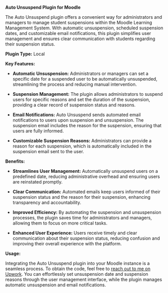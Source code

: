 **Auto Unsuspend Plugin for Moodle**

The Auto Unsuspend plugin offers a convenient way for administrators and managers to manage student suspensions within the Moodle Learning Management System. With automatic unsuspension, scheduled suspension dates, and customizable email notifications, this plugin simplifies user management and ensures clear communication with students regarding their suspension status.

**Plugin Type:**
Local

**Key Features:**

- **Automatic Unsuspension:** Administrators or managers can set a specific date for a suspended user to be automatically unsuspended, streamlining the process and reducing manual intervention.

- **Suspension Management:** The plugin allows administrators to suspend users for specific reasons and set the duration of the suspension, providing a clear record of suspension status and reasons.

- **Email Notifications:** Auto Unsuspend sends automated email notifications to users upon suspension and unsuspension. The suspension email includes the reason for the suspension, ensuring that users are fully informed.

- **Customizable Suspension Reasons:** Administrators can provide a reason for each suspension, which is automatically included in the suspension email sent to the user.

**Benefits:**

- **Streamlines User Management:** Automatically unsuspend users on a predefined date, reducing administrative overhead and ensuring users are reinstated promptly.

- **Clear Communication:** Automated emails keep users informed of their suspension status and the reason for their suspension, enhancing transparency and accountability.

- **Improved Efficiency:** By automating the suspension and unsuspension processes, the plugin saves time for administrators and managers, allowing them to focus on more critical tasks.

- **Enhanced User Experience:** Users receive timely and clear communication about their suspension status, reducing confusion and improving their overall experience with the platform.

**Usage:**

Integrating the Auto Unsuspend plugin into your Moodle instance is a seamless process. To obtain the code, feel free to [reach out to me on Upwork](https://www.upwork.com/freelancers/~0188ff047bab91ab3c). You can effortlessly set unsuspension date and suspension reasons through the user management interface, while the plugin manages automatic unsuspension and email notifications.
